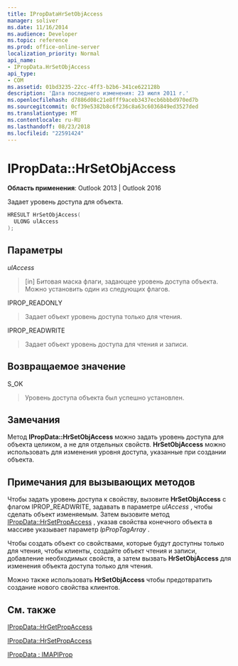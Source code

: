 ```yaml
---
title: IPropDataHrSetObjAccess
manager: soliver
ms.date: 11/16/2014
ms.audience: Developer
ms.topic: reference
ms.prod: office-online-server
localization_priority: Normal
api_name:
- IPropData.HrSetObjAccess
api_type:
- COM
ms.assetid: 01bd3235-22cc-4ff3-b2b6-341ce622128b
description: 'Дата последнего изменения: 23 июля 2011 г.'
ms.openlocfilehash: d7886d08c21e8fff9aceb3437ecb6bbbd970ed7b
ms.sourcegitcommit: 0cf39e5382b8c6f236c8a63c6036849ed3527ded
ms.translationtype: MT
ms.contentlocale: ru-RU
ms.lasthandoff: 08/23/2018
ms.locfileid: "22591424"
---
```

# <a name="ipropdatahrsetobjaccess"></a>IPropData::HrSetObjAccess

  
  
**Область применения**: Outlook 2013 | Outlook 2016 
  
Задает уровень доступа для объекта.
  
```cpp
HRESULT HrSetObjAccess(
  ULONG ulAccess
);
```

## <a name="parameters"></a>Параметры

 _ulAccess_
  
> [in] Битовая маска флаги, задающее уровень доступа объекта. Можно установить один из следующих флагов.
    
IPROP_READONLY 
  
> Задает объект уровень доступа только для чтения. 
    
IPROP_READWRITE 
  
> Задает объект уровень доступа для чтения и записи.
    
## <a name="return-value"></a>Возвращаемое значение

S_OK 
  
> Уровень доступа объекта был успешно установлен.
    
## <a name="remarks"></a>Замечания

Метод **IPropData::HrSetObjAccess** можно задать уровень доступа для объекта целиком, а не для отдельных свойств. **HrSetObjAccess** можно использовать для изменения уровня доступа, указанные при создании объекта. 
  
## <a name="notes-to-callers"></a>Примечания для вызывающих методов

Чтобы задать уровень доступа к свойству, вызовите **HrSetObjAccess** с флагом IPROP_READWRITE, задавать в параметре _ulAccess_ , чтобы сделать объект изменяемым. Затем вызовите метод [IPropData::HrSetPropAccess](ipropdata-hrsetpropaccess.md) , указав свойства конечного объекта в массиве указывает параметр _lpPropTagArray_ . 
  
Чтобы создать объект со свойствами, которые будут доступны только для чтения, чтобы клиенты, создайте объект чтения и записи, добавление необходимых свойств, а затем вызвать **HrSetObjAccess** для изменения объекта доступа только для чтения. 
  
Можно также использовать **HrSetObjAccess** чтобы предотвратить создание нового свойства клиентов. 
  
## <a name="see-also"></a>См. также



[IPropData::HrGetPropAccess](ipropdata-hrgetpropaccess.md)
  
[IPropData::HrSetPropAccess](ipropdata-hrsetpropaccess.md)
  
[IPropData : IMAPIProp](ipropdataimapiprop.md)

